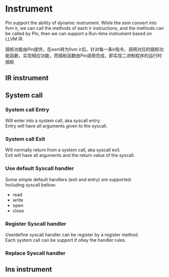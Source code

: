 # Instrument

Pin support the ability of dynamic instrument.
While the asm convert into llvm ir, we can call the methods of each ir instructions, and the methods can be called by Pin, then we can support a Run-time instrument based on LLVM IR.

插桩功能由Pin提供，在asm转为llvm ir后，针对每一条ir指令，调用对应的插桩功能函数，实现相应功能，而插桩函数由Pin调用完成，即实现二进制程序的运行时插桩


## IR instrument

## System call

### System call Entry    
Will enter into a system call, aka syscall entry.  
Entry will have all arguments given to the syscall.  

### System call Exit
Will normally return from a system call, aka syscall exit.  
Exit will have all arguments and the return value of the syscall.  


### Use default Syscall handler
Some simple default handlers (exit and entry) are supported.  
Including syscall bellow:  
*   read
*   write
*   open
*   close
   
### Register Syscall handler
Userdefine syscall handler can be register by a register method.  
Each system call can be support if obey the handler rules.  

### Replace Syscall handler

## Ins instrument

